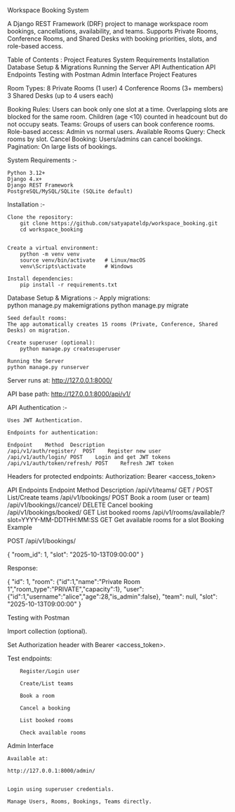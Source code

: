 Workspace Booking System

A Django REST Framework (DRF) project to manage workspace room bookings, cancellations, availability, and teams. Supports Private Rooms, Conference Rooms, and Shared Desks with booking priorities, slots, and role-based access.

Table of Contents :
	Project Features
	System Requirements
	Installation
	Database Setup & Migrations
	Running the Server
	API Authentication
	API Endpoints
	Testing with Postman
	Admin Interface
	Project Features

Room Types:
	8 Private Rooms (1 user)
	4 Conference Rooms (3+ members)
	3 Shared Desks (up to 4 users each)

Booking Rules:
	Users can book only one slot at a time.
	Overlapping slots are blocked for the same room.
	Children (age <10) counted in headcount but do not occupy seats.
	Teams: Groups of users can book conference rooms.
	Role-based access: Admin vs normal users.
	Available Rooms Query: Check rooms by slot.
	Cancel Booking: Users/admins can cancel bookings.
	Pagination: On large lists of bookings.

System Requirements :-

	Python 3.12+
	Django 4.x+
	Django REST Framework
	PostgreSQL/MySQL/SQLite (SQLite default)

Installation :-

	Clone the repository:
		git clone https://github.com/satyapateldp/workspace_booking.git
		cd workspace_booking


	Create a virtual environment:
		python -m venv venv
		source venv/bin/activate   # Linux/macOS
		venv\Scripts\activate      # Windows

	Install dependencies:	
		pip install -r requirements.txt

Database Setup & Migrations :-
	Apply migrations:	
	python manage.py makemigrations
	python manage.py migrate


	Seed default rooms:
	The app automatically creates 15 rooms (Private, Conference, Shared Desks) on migration.
	
	Create superuser (optional):	
		python manage.py createsuperuser
	
	Running the Server
	python manage.py runserver

Server runs at:
	http://127.0.0.1:8000/

API base path:
	http://127.0.0.1:8000/api/v1/

API Authentication :-

	Uses JWT Authentication.
	
	Endpoints for authentication:
	
	Endpoint	Method	Description
	/api/v1/auth/register/	POST	Register new user
	/api/v1/auth/login/	POST	Login and get JWT tokens
	/api/v1/auth/token/refresh/	POST	Refresh JWT token

Headers for protected endpoints:
	Authorization: Bearer <access_token>

API Endpoints
Endpoint	Method	Description
	/api/v1/teams/	GET / POST	List/Create teams
	/api/v1/bookings/	POST	Book a room (user or team)
	/api/v1/bookings/<id>/cancel/	DELETE	Cancel booking
	/api/v1/bookings/booked/	GET	List booked rooms
	/api/v1/rooms/available/?slot=YYYY-MM-DDTHH:MM:SS	GET	Get available rooms for a slot
Booking Example

POST /api/v1/bookings/

{
  "room_id": 1,
  "slot": "2025-10-13T09:00:00"
}


Response:

{
  "id": 1,
  "room": {"id":1,"name":"Private Room 1","room_type":"PRIVATE","capacity":1},
  "user": {"id":1,"username":"alice","age":28,"is_admin":false},
  "team": null,
  "slot": "2025-10-13T09:00:00"
}

Testing with Postman

Import collection (optional).

Set Authorization header with Bearer <access_token>.

Test endpoints:

		Register/Login user
		
		Create/List teams
		
		Book a room
		
		Cancel a booking
		
		List booked rooms
		
		Check available rooms

Admin Interface

	Available at:
	
	http://127.0.0.1:8000/admin/
	
	
	Login using superuser credentials.
	
	Manage Users, Rooms, Bookings, Teams directly.
